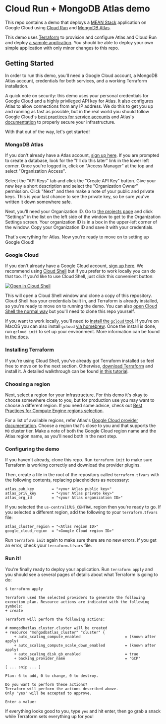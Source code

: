 Cloud Run + MongoDB Atlas demo
================================================================================

This repo contains a demo that deploys a [MEAN Stack](https://www.mongodb.com/mean-stack)
application on Google Cloud using [Cloud Run](https://cloud.google.com/run) and
[MongoDB Atlas](https://www.mongodb.com/atlas).

This demo uses [Terraform](https://www.terraform.io/) to provision and configure
Atlas and Cloud Run and deploy [a sample application](https://github.com/mongodb-developer/mean-stack-example).
You should be able to deploy your own simple application with only minor changes
to this repo.

Getting Started
--------------------------------------------------------------------------------

In order to run this demo, you'll need a Google Cloud account, a MongoDB Atlas
account, credentials for both services, and a working Terraform installation.

A quick note on security: this demo uses your personal credentials for Google
Cloud and a highly privileged API key for Atlas. It also configures Atlas
to allow connections from any IP address. We do this to get you
up and running as fast as possible, but in the real world you should follow
Google Cloud's [best practices for service accounts](https://cloud.google.com/iam/docs/best-practices-service-accounts)
and Atlas's [documentation](https://www.mongodb.com/docs/atlas/atlas-ui-authorization/)
to properly secure your infrastructure.

With that out of the way, let's get started!

### MongoDB Atlas

If you don't already have a Atlas account, [sign up here](https://www.mongodb.com/cloud/atlas/register).
If you are prompted to create a database, look for the "I'll do this later" link
in the lower left corner. Once you're logged in, click on "Access Manager" at
the top and select "Organization Access".

Select the "API Keys" tab and click the "Create API Key" button. Give your new
key a short description and select the "Organization Owner" permission. Click
"Next" and then make a note of your public and private keys. This is your last
chance to see the private key, so be sure you've written it down somewhere safe.

Next, you'll need your Organization ID. Go to [the projects page](https://cloud.mongodb.com/v2#/org)
and click "Settings" in the list on the left side of the window to get to the
Organization Settings screen. Your organization ID is in a box in the upper-left
corner of the window. Copy your Organization ID and save it with your credentials.

That's everything for Atlas. Now you're ready to move on to setting up Google Cloud!

### Google Cloud

If you don't already have a Google Cloud account, [sign up here](https://accounts.google.com/SignUp).
We recommend using [Cloud Shell](https://cloud.google.com/shell) but if you prefer
to work locally you can do that too. If you'd like to use Cloud Shell, just click
this convenient button:

[![Open in Cloud Shell](https://gstatic.com/cloudssh/images/open-btn.svg)](https://shell.cloud.google.com/cloudshell/editor?cloudshell_git_repo=https://github.com/GoogleCloudPlatform/terraform-mean-cloudrun-mongodb)

This will open a Cloud Shell window and clone a copy of this repository. Cloud
Shell has your credentials built in, and Terraform is already installed, so
you're ready to move on to running the demo. You can also [open Cloud Shell the normal way](https://cloud.google.com/shell/docs/using-cloud-shell)
but you'll need to clone this repo yourself.

If you want to work locally, you'll need to [install the `gcloud` tool](https://cloud.google.com/sdk/docs/install).
If you're on MacOS you can also install `gcloud` [via homebrew](https://formulae.brew.sh/cask/google-cloud-sdk).
Once the install is done, run `gcloud init` to set up your environment. More
information can be found [in the docs](https://cloud.google.com/sdk/docs/initializing).

### Installing Terraform

If you're using Cloud Shell, you've already got Terraform installed so feel free
to move on to the next section. Otherwise, [download Terraform](https://www.terraform.io/downloads)
and install it. A detailed walkthrough can be found [in this tutorial](https://learn.hashicorp.com/tutorials/terraform/install-cli).

### Choosing a region

Next, select a region for your infrastructure. For this demo it's okay to choose
somewhere close to you, but for production use you may want to choose a different
region. If you need some advice, check out [Best Practices for Compute Engine regions selection](https://cloud.google.com/solutions/best-practices-compute-engine-region-selection).

For a list of available regions, refer Atlas's [Google Cloud provider documentation](https://www.mongodb.com/docs/atlas/reference/google-gcp/).
Choose a region that's close to you and that supports the `M0` cluster tier. Make
a note of both the Google Cloud region name and the Atlas region name, as you'll
need both in the next step.

### Configuring the demo

If you haven't already, clone this repo. Run `terraform init` to make sure
Terraform is working correctly and download the provider plugins.

Then, create a file in the root of the repository called `terraform.tfvars` with
the following contents, replacing placeholders as necessary:

    atlas_pub_key        = "<your Atlas public key>"
    atlas_priv_key       = "<your Atlas private key>"
    atlas_org_id         = "<your Atlas organization ID>"

If you selected the `us-central1`/`US_CENTRAL` region then you're ready to go. If
you selected a different region, add the following to your `terraform.tfvars` file:

    atlas_cluster_region = "<Atlas region ID>"
    google_cloud_region  = "<Google Cloud region ID>"

Run `terraform init` again to make sure there are no new errors. If you get an
error, check your `terraform.tfvars` file.

### Run it!

You're finally ready to deploy your application. Run `terraform apply` and you
should see a several pages of details about what Terraform is going to do:

    $ terraform apply

    Terraform used the selected providers to generate the following execution plan. Resource actions are indicated with the following symbols:
    + create

    Terraform will perform the following actions:

    # mongodbatlas_cluster.cluster will be created
    + resource "mongodbatlas_cluster" "cluster" {
        + auto_scaling_compute_enabled                    = (known after apply)
        + auto_scaling_compute_scale_down_enabled         = (known after apply)
        + auto_scaling_disk_gb_enabled                    = true
        + backing_provider_name                           = "GCP"

    [ ... snip ... ]

    Plan: 6 to add, 0 to change, 0 to destroy.

    Do you want to perform these actions?
    Terraform will perform the actions described above.
    Only 'yes' will be accepted to approve.

    Enter a value:

If everything looks good to you, type `yes` and hit enter, then go grab a snack
while Terraform sets everything up for you!
